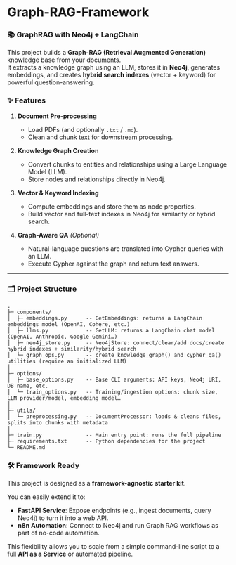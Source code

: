 # Graph-RAG-Framework

### 📚 GraphRAG with Neo4j + LangChain

This project builds a **Graph-RAG (Retrieval Augmented Generation)** knowledge base from your documents.  
It extracts a knowledge graph using an LLM, stores it in **Neo4j**, generates embeddings, and creates **hybrid search indexes** (vector + keyword) for powerful question-answering.

### ✨ Features

1. **Document Pre-processing**  
   - Load PDFs (and optionally `.txt` / `.md`).
   - Clean and chunk text for downstream processing.

2. **Knowledge Graph Creation**  
   - Convert chunks to entities and relationships using a Large Language Model (LLM).
   - Store nodes and relationships directly in Neo4j.

3. **Vector & Keyword Indexing**  
   - Compute embeddings and store them as node properties.
   - Build vector and full-text indexes in Neo4j for similarity or hybrid search.

4. **Graph-Aware QA** *(Optional)*  
   - Natural-language questions are translated into Cypher queries with an LLM.
   - Execute Cypher against the graph and return text answers.

---

### 🗂️ Project Structure
```
.
├─ components/
│  ├─ embeddings.py      -- GetEmbeddings: returns a LangChain embeddings model (OpenAI, Cohere, etc.)
│  ├─ llms.py            -- GetLLM: returns a LangChain chat model (OpenAI, Anthropic, Google Gemini…)
│  ├─ neo4j_store.py     -- Neo4jStore: connect/clear/add docs/create hybrid indexes + similarity/hybrid search
│  └─ graph_ops.py       -- create_knowledge_graph() and cypher_qa() utilities (require an initialized LLM)
│
├─ options/
│  ├─ base_options.py    -- Base CLI arguments: API keys, Neo4j URI, DB name, etc.
│  └─ train_options.py   -- Training/ingestion options: chunk size, LLM provider/model, embedding model…
│
├─ utils/
│  └─ preprocessing.py   -- DocumentProcessor: loads & cleans files, splits into chunks with metadata
│
├─ train.py              -- Main entry point: runs the full pipeline
├─ requirements.txt      -- Python dependencies for the project
└─ README.md
```

### 🛠️ Framework Ready
This project is designed as a **framework-agnostic starter kit**.  

You can easily extend it to:

- **FastAPI Service**: Expose endpoints (e.g., ingest documents, query Neo4j) to turn it into a web API.
- **n8n Automation**: Connect to Neo4j and run Graph RAG workflows as part of no-code automation.

This flexibility allows you to scale from a simple command-line script to a full **API as a Service** or automated pipeline.

